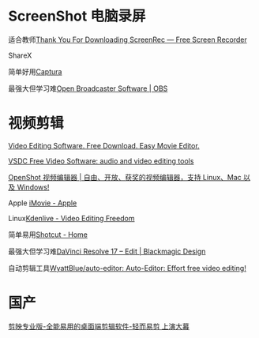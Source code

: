 # ScreenShot 电脑录屏

适合教师[Thank You For Downloading ScreenRec — Free Screen Recorder](https://screenrec.com/screenrec-quickstart-guide-for-windows-xp-vista-7-8-10/)


ShareX


简单好用[Captura](https://mathewsachin.github.io/Captura/)

最强大但学习难[Open Broadcaster Software | OBS](https://obsproject.com/)

# 视频剪辑
[Video Editing Software. Free Download. Easy Movie Editor.](https://www.nchsoftware.com/videopad/)

[VSDC Free Video Software: audio and video editing tools](http://www.videosoftdev.com/)

[OpenShot 视频编辑器 | 自由、开放、获奖的视频编辑器，支持 Linux、Mac 以及 Windows!](https://www.openshot.org/zh-hans/)


Apple [iMovie - Apple](https://www.apple.com/imovie/)

Linux[Kdenlive - Video Editing Freedom](https://kdenlive.org/zh/)

简单易用[Shotcut - Home](https://shotcut.org/)

最强大但学习难[DaVinci Resolve 17 – Edit | Blackmagic Design](https://www.blackmagicdesign.com/products/davinciresolve/edit)


自动剪辑工具[WyattBlue/auto-editor: Auto-Editor: Effort free video editing!](https://github.com/WyattBlue/auto-editor)


# 国产
[剪映专业版-全能易用的桌面端剪辑软件-轻而易剪 上演大幕](https://lv.ulikecam.com/)
